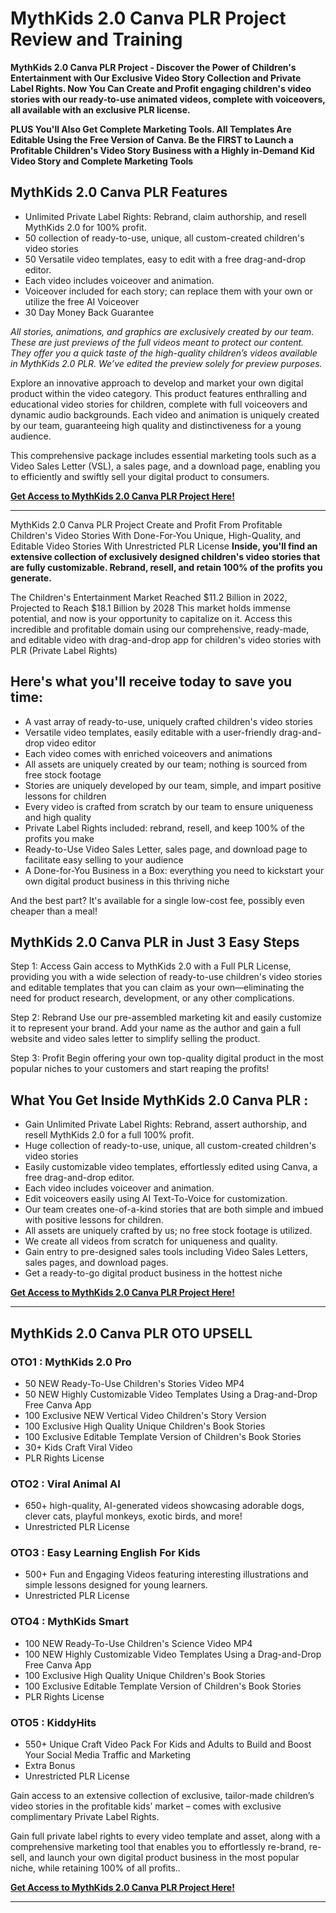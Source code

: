 <head><meta name="google-site-verification" content="XTE1mJL4OcJAxFEyUflSHwIhAn9alJlC5Dcfei1Xcz8" />
<head/>


# MythKids 2.0 Canva PLR Project Review and Training
**MythKids 2.0 Canva PLR Project - Discover the Power of Children's Entertainment with Our Exclusive Video Story Collection and Private Label Rights. Now You Can Create and Profit engaging children's video stories with our ready-to-use animated videos, complete with voiceovers, all available with an exclusive PLR license.**

**PLUS You'll Also Get Complete Marketing Tools. All Templates Are Editable Using the Free Version of Canva. Be the FIRST to Launch a Profitable Children's Video Story Business with a Highly in-Demand Kid Video Story and Complete Marketing Tools**

## MythKids 2.0 Canva PLR Features
- Unlimited Private Label Rights: Rebrand, claim authorship, and resell MythKids 2.0 for 100% profit.
- 50 collection of ready-to-use, unique, all custom-created children's video stories
- 50 Versatile video templates, easy to edit with a free drag-and-drop editor.
- Each video includes voiceover and animation.
- Voiceover included for each story; can replace them with your own or utilize the free AI Voiceover
- 30 Day Money Back Guarantee

_All stories, animations, and graphics are exclusively created by our team. These are just previews of the full videos meant to protect our content. They offer you a quick taste of the high-quality children’s videos available in MythKids 2.0 PLR. We’ve edited the preview solely for preview purposes._

Explore an innovative approach to develop and market your own digital product within the video category. This product features enthralling and educational video stories for children, complete with full voiceovers and dynamic audio backgrounds. Each video and animation is uniquely created by our team, guaranteeing high quality and distinctiveness for a young audience.

This comprehensive package includes essential marketing tools such as a Video Sales Letter (VSL), a sales page, and a download page, enabling you to efficiently and swiftly sell your digital product to consumers.

[**Get Access to MythKids 2.0 Canva PLR Project Here!**](https://warriorplus.com/o2/a/glcz8zb/0)

---

MythKids 2.0 Canva PLR Project Create and Profit From Profitable Children's Video Stories With Done-For-You Unique, High-Quality, and Editable Video Stories With Unrestricted PLR License
**Inside, you'll find an extensive collection of exclusively designed children's video stories that are fully customizable. Rebrand, resell, and retain 100% of the profits you generate.**

The Children's Entertainment Market Reached $11.2 Billion in 2022, Projected to Reach $18.1 Billion by 2028
This market holds immense potential, and now is your opportunity to capitalize on it. Access this incredible and profitable domain using our comprehensive, ready-made, and editable video with drag-and-drop app for children's video stories with PLR (Private Label Rights)

## Here's what you'll receive today to save you time:
 
- A vast array of ready-to-use, uniquely crafted children's video stories
- Versatile video templates, easily editable with a user-friendly drag-and-drop video editor
- Each video comes with enriched voiceovers and animations
- All assets are uniquely created by our team; nothing is sourced from free stock footage
- Stories are uniquely developed by our team, simple, and impart positive lessons for children
- Every video is crafted from scratch by our team to ensure uniqueness and high quality
- Private Label Rights included: rebrand, resell, and keep 100% of the profits you make
- Ready-to-Use Video Sales Letter, sales page, and download page to facilitate easy selling to your audience
- A Done-for-You Business in a Box: everything you need to kickstart your own digital product business in this thriving niche

And the best part? It's available for a single low-cost fee, possibly even cheaper than a meal!

## MythKids 2.0 Canva PLR in Just 3 Easy Steps

Step 1: Access
Gain access to MythKids 2.0 with a Full PLR License, providing you with a wide selection of ready-to-use children's video stories and editable templates that you can claim as your own—eliminating the need for product research, development, or any other complications.

Step 2: Rebrand
Use our pre-assembled marketing kit and easily customize it to represent your brand. Add your name as the author and gain a full website and video sales letter to simplify selling the product.

Step 3: Profit
Begin offering your own top-quality digital product in the most popular niches to your customers and start reaping the profits!

## What You Get Inside MythKids 2.0 Canva PLR :
- Gain Unlimited Private Label Rights: Rebrand, assert authorship, and resell MythKids 2.0 for a full 100% profit.
- Huge collection of ready-to-use, unique, all custom-created children's video stories
- Easily customizable video templates, effortlessly edited using Canva, a free drag-and-drop editor.
- Each video includes voiceover and animation.
- Edit voiceovers easily using AI Text-To-Voice for customization.
- Our team creates one-of-a-kind stories that are both simple and imbued with positive lessons for children.
- All assets are uniquely crafted by us; no free stock footage is utilized.
- We create all videos from scratch for uniqueness and quality.
- Gain entry to pre-designed sales tools including Video Sales Letters, sales pages, and download pages.
- Get a ready-to-go digital product business in the hottest niche

[**Get Access to MythKids 2.0 Canva PLR Project Here!**](https://warriorplus.com/o2/a/glcz8zb/0)

---


## MythKids 2.0 Canva PLR OTO UPSELL

### OTO1 : MythKids 2.0 Pro
- 50 NEW Ready-To-Use Children's Stories Video MP4
- 50 NEW Highly Customizable Video Templates Using a Drag-and-Drop Free Canva App
- 100 Exclusive NEW Vertical Video Children's Story Version
- 100 Exclusive High Quality Unique Children's Book Stories
- 100 Exclusive Editable Template Version of Children's Book Stories
- 30+ Kids Craft Viral Video
- PLR Rights License

### OTO2 : Viral Animal AI
- 650+ high-quality, AI-generated videos showcasing adorable dogs, clever cats, playful monkeys, exotic birds, and more!
- Unrestricted PLR License

### OTO3 : Easy Learning English For Kids
- 500+ Fun and Engaging Videos featuring interesting illustrations and simple lessons designed for young learners.
- Unrestricted PLR License

### OTO4 : MythKids Smart
- 100 NEW Ready-To-Use Children's Science Video MP4
- 100 NEW Highly Customizable Video Templates Using a Drag-and-Drop Free Canva App
- 100 Exclusive High Quality Unique Children's Book Stories
- 100 Exclusive Editable Template Version of Children's Book Stories
- PLR Rights License

### OTO5 : KiddyHits
- 550+ Unique Craft Video Pack For Kids and Adults to Build and Boost Your Social Media Traffic and Marketing
- Extra Bonus
- Unrestricted PLR License

Gain access to an extensive collection of exclusive, tailor-made children’s video stories in the profitable kids’ market – comes with exclusive complimentary Private Label Rights.

Gain full private label rights to every video template and asset, along with a comprehensive marketing tool that enables you to effortlessly re-brand, re-sell, and launch your own digital product business in the most popular niche, while retaining 100% of all profits..

[**Get Access to MythKids 2.0 Canva PLR Project Here!**](https://warriorplus.com/o2/a/glcz8zb/0)

---

